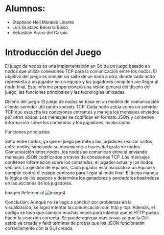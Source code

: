 # Alumnos: 
- Stephano Helí Morales Linares
- Luis Gustavo Becerra Bisso
- Sebastián Arana del Carpio

# Introducción del Juego
El juego de nodos es una implementación en Go de un juego basado en nodos que utiliza conexiones TCP para la comunicación entre los nodos. El objetivo del juego es simular un salto de un nodo a otro, donde cada nodo representa a un jugador en un equipo y los jugadores compiten por llegar al nodo final. Este informe proporcionará una visión general del diseño del juego, las funciones principales y las tecnologías utilizadas.


Diseño del juego:
El juego de nodos se basa en un modelo de comunicación cliente-servidor utilizando sockets TCP. Cada nodo actúa como un servidor TCP que escucha las conexiones entrantes y maneja los mensajes enviados por otros nodos. Los mensajes se codifican en formato JSON y contienen información sobre los comandos y los jugadores involucrados.

Funciones principales:

Salto entre nodos, ya que el juego permite a los jugadores realizar saltos entre nodos, simulando su movimiento a través del grafo de nodos. Comunicación entre nodos, los nodos se comunican entre sí enviando mensajes JSON codificados a través de conexiones TCP. Los mensajes contienen información sobre los comandos, el jugador actual y los nodos vecinos. La gestión de equipos, Cada jugador está asociado a un equipo y compite contra el equipo contrario para llegar al nodo final. El juego maneja la lógica de los equipos y determina los ganadores y perdedores basándose en las acciones de los jugadores.

Imagen Referencial
![image](https://github.com/GustavoBecerra1109/pcd-TF/assets/54639476/c03646da-8131-4778-92da-c27d57fd04d0)4

Conclusión:
Aunque no se llego a concluir por problemas en la visualización, se logro intentar la comunicación con http y tcp. Además, el código se tuvo que cambiar muchas veces para intentar que el HTTP pueda hacer la conexión correcta. Se puede agregar más cosas ya que la GUI estab ya creada y faltó terminar de probar que los JSON funcionarán correctamente con la GUI creada.
